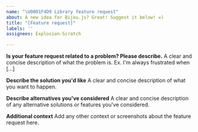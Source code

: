 ```yaml
---
name: "\U0001F4D9 Library feature request"
about: A new idea for Bijou.js? Great! Suggest it below! =)
title: "[Feature request]"
labels: ''
assignees: Explosion-Scratch

---
```


**Is your feature request related to a problem? Please describe.**
A clear and concise description of what the problem is. Ex. I'm always frustrated when [...]

**Describe the solution you'd like**
A clear and concise description of what you want to happen.

**Describe alternatives you've considered**
A clear and concise description of any alternative solutions or features you've considered.

**Additional context**
Add any other context or screenshots about the feature request here.
